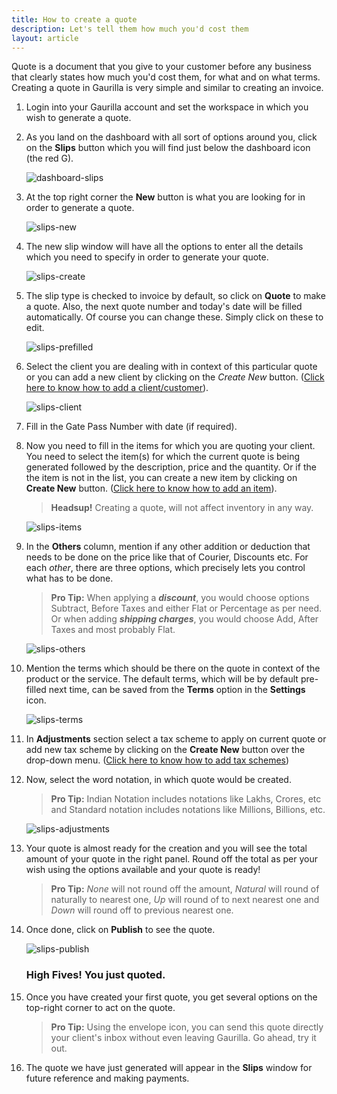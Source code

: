 ```yaml
---
title: How to create a quote
description: Let's tell them how much you'd cost them
layout: article
---
```

Quote is a document that you give to your customer before any business that clearly states how much you'd cost them, for what and on what terms. Creating a quote in Gaurilla is very simple and similar to creating an invoice.

1. Login into your Gaurilla account and set the workspace in which you wish to generate a quote.

2. As you land on the dashboard with all sort of options around you, click on the **Slips** button which you will find just below the dashboard icon (the red G).

    ![dashboard-slips](http://placehold.it/800x500)

3. At the top right corner the **New** button is what you are looking for in order to generate a quote.

    ![slips-new](http://placehold.it/800x500)

4. The new slip window will have all the options to enter all the details which you need to specify in order to generate your quote.

    ![slips-create](http://placehold.it/800x500)

5. The slip type is checked to invoice by default, so click on **Quote** to make a quote. Also, the next quote number and today's date will be filled automatically. Of course you can change these. Simply click on these to edit.

    ![slips-prefilled](http://placehold.it/800x500)

6. Select the client you are dealing with in context of this particular quote or you can add a new client by clicking on the *Create New* button. ([Click here to know how to add a client/customer]()).

    ![slips-client](http://placehold.it/800x500)

7. Fill in the Gate Pass Number with date (if required).

8. Now you need to fill in the items for which you are quoting your client. You need to select the item(s) for which the current quote is being generated followed by the description, price and the quantity. Or if the the item is not in the list, you can create a new item by clicking on **Create New** button. ([Click here to know how to add an item]()).

    > **Headsup!** Creating a quote, will not affect inventory in any way.

    ![slips-items](http://placehold.it/800x500)

9. In the **Others** column, mention if any other addition or deduction that needs to be done on the price like that of Courier, Discounts etc. For each *other*, there are three options, which precisely lets you control what has to be done.
    
    > **Pro Tip:** When applying a **_discount_**, you would choose options Subtract, Before Taxes and either Flat or Percentage as per need. Or when adding **_shipping charges_**, you would choose Add, After Taxes and most probably Flat.

    ![slips-others](http://placehold.it/800x500)

10. Mention the terms which should be there on the quote in context of the product or the service. The default terms, which will be by default pre-filled next time, can be saved from the **Terms** option in the **Settings** icon.

    ![slips-terms](http://placehold.it/800x500)

11. In **Adjustments** section select a tax scheme to apply on current quote or add new tax scheme by clicking on the **Create New** button over the drop-down menu. ([Click here to know how to add tax schemes]())

12. Now, select the word notation, in which quote would be created.
    
    > **Pro Tip:** Indian Notation includes notations like Lakhs, Crores, etc and Standard notation includes notations like Millions, Billions, etc.

    ![slips-adjustments](http://placehold.it/800x500)

13. Your quote is almost ready for the creation and you will see the total amount of your quote in the right panel. Round off the total as per your wish using the options available and your quote is ready!
    
    > **Pro Tip:** _None_ will not round off the amount, _Natural_ will round of naturally to nearest one, _Up_ will round of to next nearest one and _Down_ will round off to previous nearest one.

14. Once done, click on **Publish** to see the quote.

    ![slips-publish](http://placehold.it/800x500)

    ### High Fives! You just quoted.

15. Once you have created your first quote, you get several options on the top-right corner to act on the quote.
    
    > **Pro Tip:** Using the envelope icon, you can send this quote directly your client's inbox without even leaving Gaurilla. Go ahead, try it out.

16. The quote we have just generated will appear in the **Slips** window for future reference and making payments.